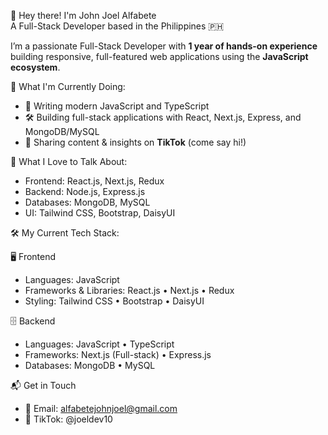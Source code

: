 👋 Hey there! I'm John Joel Alfabete  
A Full-Stack Developer based in the Philippines 🇵🇭

I’m a passionate Full-Stack Developer with **1 year of hands-on experience** building responsive, full-featured web applications using the **JavaScript ecosystem**.


🚀 What I'm Currently Doing:
- 🌱 Writing modern JavaScript and TypeScript
- 🛠️ Building full-stack applications with React, Next.js, Express, and MongoDB/MySQL
- 📲 Sharing content & insights on **TikTok** (come say hi!)

💬 What I Love to Talk About:
- Frontend: React.js, Next.js, Redux
- Backend: Node.js, Express.js
- Databases: MongoDB, MySQL
- UI: Tailwind CSS, Bootstrap, DaisyUI

🛠 My Current Tech Stack:

🖥️ Frontend
- Languages: JavaScript  
- Frameworks & Libraries: React.js • Next.js • Redux  
- Styling: Tailwind CSS • Bootstrap • DaisyUI  

🗄️ Backend
- Languages: JavaScript • TypeScript  
- Frameworks: Next.js (Full-stack) • Express.js  
- Databases: MongoDB • MySQL  

📬 Get in Touch
- 📧 Email: [alfabetejohnjoel@gmail.com](mailto:alfabetejohnjoel@gmail.com)  
- 📱 TikTok: @joeldev10



<!---
johnjoel061/johnjoel061 is a ✨ special ✨ repository because its `README.md` (this file) appears on your GitHub profile.
You can click the Preview link to take a look at your changes.
--->
